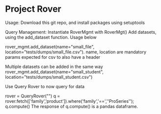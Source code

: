 # Project Rover
Usage:
Download this git repo, and install packages using setuptools

Query Management:
Instantiate RoverMgmt with RoverMgt()
Add datasets, using the add_dataset function. Usage below

rover_mgmt.add_dataset(name="small_file", location="tests/dumps/small_file.csv").
name, location are mandatory params
expected for csv to also have a header

Multiple datasets can be added in the same way    
rover_mgmt.add_dataset(name="small_student", location="tests/dumps/small_student.csv")

Use Query Rover to now query for data

rover = QueryRover("")
q = rover.fetch(['family','product']).where('family','==','\'ProSeries\'');
q.compute()
The response of q.compute() is a pandas dataframe.
